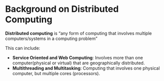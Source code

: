 # Background on Distributed Computing

**Distributed computing** is “any form of computing that involves multiple computers/systems in a computing problem”

This can include:

- **Service Oriented and Web Computing**: Involves more than one computer(physical or virtual) that are geographically distributed.
- **Multithreading and Multitasking**: Computing that involves one physical computer, but multiple cores (processors).
